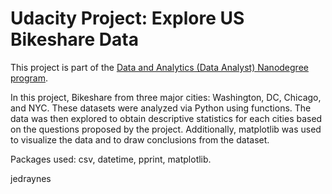 # Udacity Project: Explore US Bikeshare Data
This project is part of the [Data and Analytics (Data Analyst) Nanodegree program](https://www.udacity.com/course/data-analyst-nanodegree--nd002).

In this project, Bikeshare from three major cities: Washington, DC, Chicago, and NYC. These datasets were analyzed via Python using functions. The data was then explored to obtain descriptive statistics for each cities based on the questions proposed by the project. Additionally, matplotlib was used to visualize the data and to draw conclusions from the dataset.

Packages used: csv, datetime, pprint, matplotlib.

jedraynes
